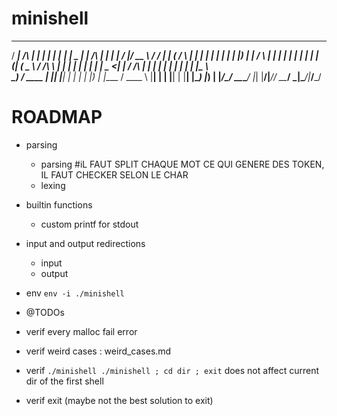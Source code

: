 # minishell

   _____         _     _    _ _______   ____  ______         _    _    _____  ____   _____ _____
  / ____|  /\   | |   | |  | |__   __| |  _ \|  ____|   /\  | |  | |  / ____|/ __ \ / ____/ ____|
 | (___   /  \  | |   | |  | |  | |    | |_) | |__     /  \ | |  | | | |  __| |  | | (___| (___
  \___ \ / /\ \ | |   | |  | |  | |    |  _ <|  __|   / /\ \| |  | | | | |_ | |  | |\___ \\___ \
  ____) / ____ \| |___| |__| |  | |    | |_) | |____ / ____ \ |__| | | |__| | |__| |____) |___) |
 |_____/_/    \_\______\____/   |_|    |____/|______/_/    \_\____/   \_____|\____/|_____/_____/

# ROADMAP

- parsing
	- parsing
#iL FAUT SPLIT CHAQUE MOT CE QUI GENERE DES TOKEN, IL FAUT CHECKER SELON LE
	CHAR
	- lexing



- builtin functions
	- custom printf for stdout
- input and output redirections
	- input
	- output
- env
	`env -i ./minishell`

- @TODOs
- verif every malloc fail error
- verif weird cases : weird_cases.md
- verif `./minishell ./minishell ; cd dir ; exit` does not affect current dir of the first shell
- verif exit (maybe not the best solution to exit)
